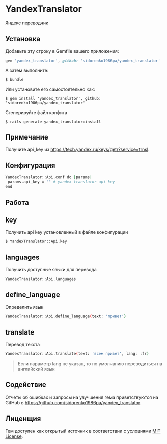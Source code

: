 # YandexTranslator

Яндекс переводчик

## Установка

Добавьте эту строку в Gemfile вашего приложения:

```ruby
gem 'yandex_translator', github: 'sidorenko1986pa/yandex_translator'
```

А затем выполните:

    $ bundle

Или установите его самостоятельно как:

    $ gem install 'yandex_translator', github: 'sidorenko1986pa/yandex_translator'

Сгенерируйте файл конфига

    $ rails generate yandex_translator:install
    
## Примечание

Получите api_key из https://tech.yandex.ru/keys/get/?service=trnsl.

## Конфигурация

```sh
YandexTranslator::Api.conf do |params|
 params.api_key = "" # yandex translator api key
end
```

## Работа

## key
Получить api key установленный в файле конфигурации

```sh
$ YandexTranslator::Api.key
```

## languages
Получить доступные языки для перевода

```sh
YandexTranslator::Api.languages
```

## define_language
Определить язык
```sh
YandexTranslator::Api.define_language(text: 'привет')
```

## translate
Перевод текста

```sh
YandexTranslator::Api.translate(text: 'всем привет', lang: :fr)
```

> Если параметр lang не указан, то по умолчанию переводиться на английский язык

## Содействие

Отчеты об ошибках и запросы на улучшения гема приветствуются на GitHub в https://github.com/sidorenko1986pa/yandex_translator

## Лиценщия

Гем доступен как открытый источник в соответствии с условиями [MIT License](http://opensource.org/licenses/MIT).

